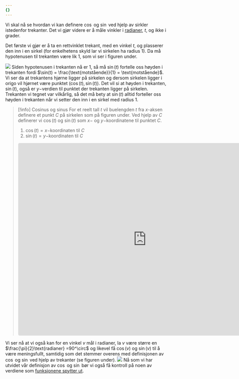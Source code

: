 ```yaml
---
{}
---
```

Vi skal nå se hvordan vi kan definere $\cos$ og $\sin$ ved hjelp av sirkler istedenfor trekanter. Det vi gjør videre er å måle vinkler i [radianer](Kapittel%200%20-%20innledende%20kapittel/P.7.1%20Vinkelmål.md), $t$, og ikke i grader.

Det første vi gjør er å ta en rettvinklet trekant, med en vinkel $t$, og plasserer den inn i en sirkel (for enkelhetens skyld lar vi sirkelen ha radius $1$). Da må hypotenusen til trekanten være lik $1$, som vi ser i figuren under.

![](Files/shapes%20at%2024-08-07%2012.29.05.svg)
Siden hypotenusen i trekanten nå er $1$, så må $\sin (t)$ fortelle oss høyden i trekanten fordi $\sin(t) = \frac{\text{motstående}}{1} = \text{motstående}$. Vi ser da at trekantens hjørne ligger på sirkelen og dersom sirkelen ligger i origo vil hjørnet være punktet $(\cos(t), \sin(t))$. Det vil si at høyden i trekanten, $\sin(t)$, også er $y-$verdien til punktet der trekanten ligger på sirkelen. Trekanten vi tegnet var vilkårlig, så det må bety at $\sin(t)$ alltid forteller oss høyden i trekanten når vi setter den inn i en sirkel med radius $1$. 


> [!info] Cosinus og sinus
> For et reelt tall $t$ vil buelengden $t$ fra $x$-aksen definere et punkt $C$ på sirkelen som på figuren under. 
>  Ved hjelp av $C$ definerer vi $\cos(t)$ og $\sin(t)$ som $x-$ og $y-$koordinatene til punktet $C$.
> 1. $\cos(t) =x-$koordinaten til $C$
> 2. $\sin (t)=y-$koordinaten til $C$
> <iframe src="https://www.geogebra.org/classic/sysbwus5?embed" width="800" height="600" allowfullscreen style="border: 1px solid #e4e4e4;border-radius: 4px;" frameborder="0"></iframe>
  



Vi ser nå at vi også kan for en vinkel $v$ mål i radianer, la $v$ være større en $\frac{\pi}{2}\text{radianer} =90^\circ$ og likevel få $\cos (v)$ og $\sin (v)$ til å være meningsfullt, samtidig som det stemmer overens med definisjonen av $\cos$ og $\sin$ ved hjelp av trekanter (se figuren under). 
![](Files/shapes%20at%2024-08-07%2013.46.06.svg)
Nå som vi har utvidet vår definisjon av $\cos$ og $\sin$ bør vi også få kontroll på noen av verdiene som [funksjonene spytter ut](Kapittel%200%20-%20innledende%20kapittel/P.7.3%20Trigonometriske%20verdier.md).